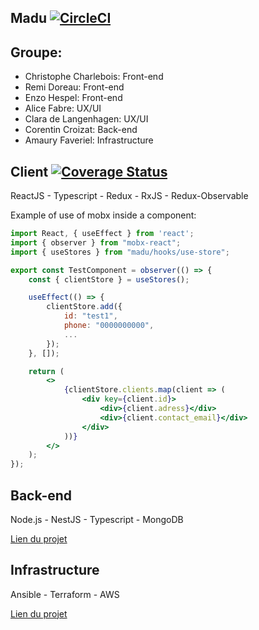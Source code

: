 ## Madu [![CircleCI](https://circleci.com/gh/ayshiff/madu_gr_4/tree/develop.svg?style=svg)](https://circleci.com/gh/ayshiff/madu_gr_4/tree/develop)

## Groupe:

- Christophe Charlebois: Front-end
- Remi Doreau: Front-end
- Enzo Hespel: Front-end
- Alice Fabre: UX/UI
- Clara de Langenhagen: UX/UI
- Corentin Croizat: Back-end
- Amaury Faveriel: Infrastructure

## Client [![Coverage Status](https://coveralls.io/repos/github/ayshiff/madu_gr_4/badge.svg?branch=develop)](https://coveralls.io/github/ayshiff/madu_gr_4?branch=develop)

ReactJS - Typescript - Redux - RxJS - Redux-Observable

Example of use of mobx inside a component:

```jsx
import React, { useEffect } from 'react';
import { observer } from "mobx-react";
import { useStores } from "madu/hooks/use-store";

export const TestComponent = observer(() => {
    const { clientStore } = useStores();

    useEffect(() => {
        clientStore.add({
            id: "test1",
            phone: "0000000000",
            ...
        });
    }, []);

    return (
        <>
            {clientStore.clients.map(client => (
                <div key={client.id}>
                    <div>{client.adress}</div>
                    <div>{client.contact_email}</div>
                </div>
            ))}
        </>
    );
});


```

## Back-end

Node.js - NestJS - Typescript - MongoDB

[Lien du projet](https://github.com/ayshiff/madu_gr_4/tree/develop/back-end)

## Infrastructure

Ansible - Terraform - AWS

[Lien du projet](https://github.com/ayshiff/madu_gr_4/tree/develop/.cloud)
